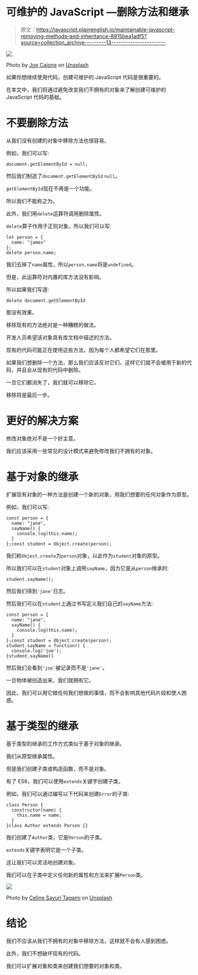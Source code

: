 # 可维护的 JavaScript —删除方法和继承

> 原文：<https://javascript.plainenglish.io/maintainable-javascript-removing-methods-and-inheritance-8915bea1adf5?source=collection_archive---------13----------------------->

![](img/f44f4fd091f94a324eb1d63cd97da520.png)

Photo by [Joe Caione](https://unsplash.com/@joeyc?utm_source=medium&utm_medium=referral) on [Unsplash](https://unsplash.com?utm_source=medium&utm_medium=referral)

如果你想继续使用代码，创建可维护的 JavaScript 代码是很重要的。

在本文中，我们将通过避免改变我们不拥有的对象来了解创建可维护的 JavaScript 代码的基础。

# 不要删除方法

从我们没有创建的对象中移除方法也很容易。

例如，我们可以写:

```
document.getElementById = null;
```

然后我们制造了`document.getElementById` `null`。

`getElementById`现在不再是一个功能。

所以我们不能称之为。

此外，我们用`delete`运算符调用删除属性。

`delete`算子作用于正则对象，所以我们可以写:

```
let person = {
  name: "james"
};
delete person.name;
```

我们去掉了`name`属性，所以`person.name`将是`undefined`。

但是，此运算符对内置的库方法没有影响。

所以如果我们写道:

```
delete document.getElementById
```

那没有效果。

移除现有的方法绝对是一种糟糕的做法。

开发人员希望该对象具有库文档中描述的方法。

现有的代码可能正在使用这些方法，因为每个人都希望它们在那里。

如果我们想删除一个方法，那么我们应该反对它们，这样它们就不会被用于新的代码，并且会从现有的代码中删除。

一旦它们都消失了，我们就可以移除它。

移除将是最后一步。

# 更好的解决方案

修改对象绝对不是一个好主意。

我们应该采用一些常见的设计模式来避免修改我们不拥有的对象。

# 基于对象的继承

扩展现有对象的一种方法是创建一个新的对象，用我们想要的任何对象作为原型。

例如，我们可以写:

```
const person = {
  name: "jane",
  sayName() {
    console.log(this.name);
  }
};const student = Object.create(person);
```

我们称`Object.create`为`person`对象，以此作为`student`对象的原型。

所以我们可以在`student`对象上调用`sayName`，因为它是从`person`继承的:

```
student.sayName();
```

然后我们得到`'jane'`日志。

然后我们可以在`student`上通过书写定义我们自己的`sayName`方法:

```
const person = {
  name: "jane",
  sayName() {
    console.log(this.name);
  }
};const student = Object.create(person);
student.sayName = function() {
  console.log('joe');
}student.sayName()
```

然后我们会看到`'joe'`被记录而不是`'jane'`。

一旦物体被创造出来，我们就拥有它。

因此，我们可以用它做任何我们想做的事情，而不会影响其他代码片段和使人困惑。

# 基于类型的继承

基于类型的继承的工作方式类似于基于对象的继承。

我们从原型继承属性。

但是我们创建子类或构造函数，而不是对象。

有了 ES6，我们可以使用`extends`关键字创建子类。

例如，我们可以通过编写以下代码来创建`Error`的子类:

```
class Person {
  constructor(name) {
    this.name = name;
  }
}class Author extends Person {}
```

我们创建了`Author`类，它是`Person`的子类。

`extends`关键字表明它是一个子类。

这让我们可以灵活地创建对象。

我们可以在子类中定义任何新的属性和方法来扩展`Person`类。

![](img/30e323e5ab81810a973c505e57098f6a.png)

Photo by [Celine Sayuri Tagami](https://unsplash.com/@celine_sayuri?utm_source=medium&utm_medium=referral) on [Unsplash](https://unsplash.com?utm_source=medium&utm_medium=referral)

# 结论

我们不应该从我们不拥有的对象中移除方法，这样就不会有人感到困惑。

此外，我们不想破坏现有的代码。

我们可以扩展对象和类来创建我们想要的对象和类。